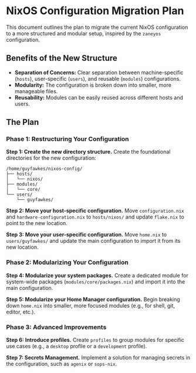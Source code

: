 # NixOS Configuration Migration Plan

This document outlines the plan to migrate the current NixOS configuration to a more structured and modular setup, inspired by the `zaneyos` configuration.

## Benefits of the New Structure

*   **Separation of Concerns:** Clear separation between machine-specific (`hosts`), user-specific (`users`), and reusable (`modules`) configurations.
*   **Modularity:** The configuration is broken down into smaller, more manageable files.
*   **Reusability:** Modules can be easily reused across different hosts and users.

## The Plan

### Phase 1: Restructuring Your Configuration

**Step 1: Create the new directory structure.**
Create the foundational directories for the new configuration:
```
/home/guyfawkes/nixos-config/
├── hosts/
│   └── nixos/
├── modules/
│   └── core/
└── users/
    └── guyfawkes/
```

**Step 2: Move your host-specific configuration.**
Move `configuration.nix` and `hardware-configuration.nix` to `hosts/nixos/` and update `flake.nix` to point to the new location.

**Step 3: Move your user-specific configuration.**
Move `home.nix` to `users/guyfawkes/` and update the main configuration to import it from its new location.

### Phase 2: Modularizing Your Configuration

**Step 4: Modularize your system packages.**
Create a dedicated module for system-wide packages (`modules/core/packages.nix`) and import it into the main configuration.

**Step 5: Modularize your Home Manager configuration.**
Begin breaking down `home.nix` into smaller, more focused modules (e.g., for shell, git, editor, etc.).

### Phase 3: Advanced Improvements

**Step 6: Introduce profiles.**
Create `profiles` to group modules for specific use cases (e.g., a `desktop` profile or a `development` profile).

**Step 7: Secrets Management.**
Implement a solution for managing secrets in the configuration, such as `agenix` or `sops-nix`.